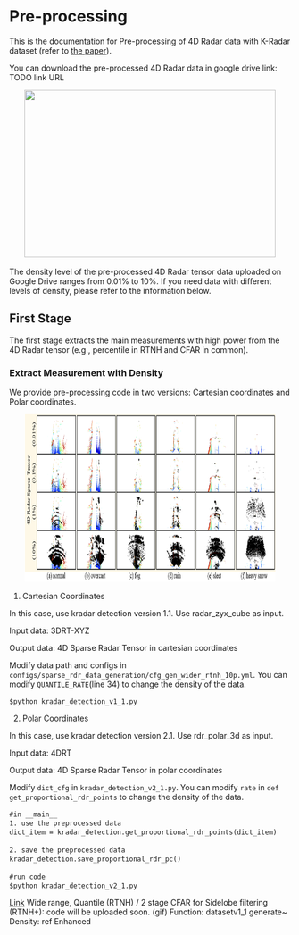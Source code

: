 # Pre-processing
This is the documentation for Pre-processing of 4D Radar data with K-Radar dataset (refer to <a href="https://arxiv.org/abs/2303.06342">the paper</a>).
 

You can download the pre-processed 4D Radar data in google drive link: TODO link URL

<center><img src="/docs/imgs/preprocessing_density" width="450" height="300"></center>

The density level of the pre-processed 4D Radar tensor data uploaded on Google Drive ranges from 0.01% to 10%. 
If you need data with different levels of density, please refer to the information below.

## First Stage
The first stage extracts the main measurements with high power from the 4D Radar tensor (e.g., percentile in RTNH and CFAR in common).

### Extract Measurement with Density

We provide pre-processing code in two versions: Cartesian coordinates and Polar coordinates.

<center><img src="/docs/imgs/preprocessing_stage1.png" width="450" height="300"></center>


1. Cartesian Coordinates

In this case, use kradar detection version 1.1. Use radar_zyx_cube as input. 

Input data: 3DRT-XYZ

Output data: 4D Sparse Radar Tensor in cartesian coordinates

Modify data path and configs in `configs/sparse_rdr_data_generation/cfg_gen_wider_rtnh_10p.yml`. You can modify `QUANTILE_RATE`(line 34) to change the density of the data. 


```
$python kradar_detection_v1_1.py
```

2. Polar Coordinates

In this case, use kradar detection version 2.1. Use rdr_polar_3d as input. 

Input data: 4DRT

Output data: 4D Sparse Radar Tensor in polar coordinates

Modify `dict_cfg` in `kradar_detection_v2_1.py`. You can modify `rate` in `def get_proportional_rdr_points` to change the density of the data. 

```
#in __main__
1. use the preprocessed data
dict_item = kradar_detection.get_proportional_rdr_points(dict_item)

2. save the preprocessed data
kradar_detection.save_proportional_rdr_pc()

#run code
$python kradar_detection_v2_1.py
```

<a href="https://drive.google.com/file/d/1hTHAHEYdhl6yEDdTz3uxv08vsdG4lxu7/view?usp=drive_link">Link</a>
Wide range, Quantile (RTNH) / 2 stage CFAR for Sidelobe filtering (RTNH+): code will be uploaded soon. (gif)
Function: datasetv1_1 generate~
Density: ref Enhanced
